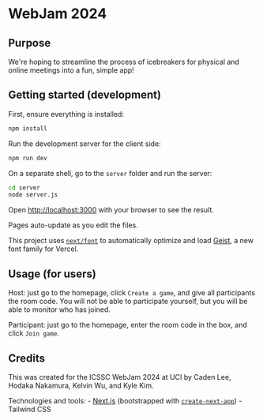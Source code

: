 # WebJam 2024

## Purpose
We're hoping to streamline the process of icebreakers for physical and online meetings into a fun, simple app!

## Getting started (development)

First, ensure everything is installed:
```bash
npm install
```

Run the development server for the client side:
```bash
npm run dev
```

On a separate shell, go to the `server` folder and run the server:
```bash
cd server
node server.js
```

Open [http://localhost:3000](http://localhost:3000) with your browser to see the result.

Pages auto-update as you edit the files.

This project uses [`next/font`](https://nextjs.org/docs/app/building-your-application/optimizing/fonts) to automatically optimize and load [Geist](https://vercel.com/font), a new font family for Vercel.

## Usage (for users)

Host: just go to the homepage, click `Create a game`, and give all participants the room code. You will not be able to participate yourself, but you will be able to monitor who has joined.

Participant: just go to the homepage, enter the room code in the box, and click `Join game`.

## Credits
This was created for the ICSSC WebJam 2024 at UCI by Caden Lee, Hodaka Nakamura, Kelvin Wu, and Kyle Kim.

Technologies and tools:
    - [Next.js](https://nextjs.org) (bootstrapped with [`create-next-app`](https://github.com/vercel/next.js/tree/canary/packages/create-next-app))
    - Tailwind CSS
